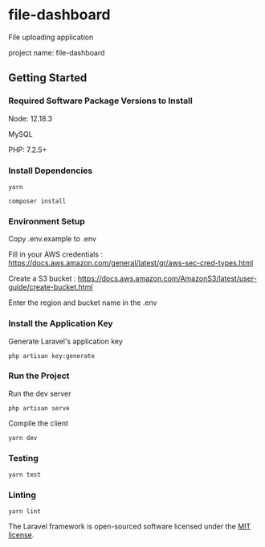 # file-dashboard

File uploading application

project name: file-dashboard

## Getting Started

### Required Software Package Versions to Install

Node: 12.18.3

MySQL

PHP: 7.2.5+

### Install Dependencies

```
yarn
```

```
composer install
```

### Environment Setup

Copy .env.example to .env

Fill in your AWS credentials : https://docs.aws.amazon.com/general/latest/gr/aws-sec-cred-types.html

Create a S3 bucket : https://docs.aws.amazon.com/AmazonS3/latest/user-guide/create-bucket.html

Enter the region and bucket name in the .env

### Install the Application Key

Generate Laravel's application key

```
php artisan key:generate
```

### Run the Project

Run the dev server

```
php artisan serve
```

Compile the client

```
yarn dev
```

### Testing

```
yarn test
```

### Linting

```
yarn lint
```

The Laravel framework is open-sourced software licensed under the [MIT license](https://opensource.org/licenses/MIT).
